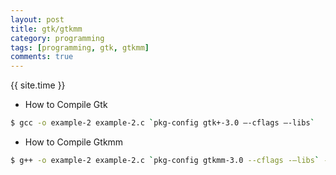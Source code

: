 ```yaml
---
layout: post
title: gtk/gtkmm
category: programming 
tags: [programming, gtk, gtkmm]
comments: true
---
```

{{ site.time }}

* How to Compile Gtk
``` bash
$ gcc -o example-2 example-2.c `pkg-config gtk+-3.0 –-cflags –-libs`
```
* How to Compile Gtkmm
``` bash
$ g++ -o example-2 example-2.c `pkg-config gtkmm-3.0 --cflags -–libs` -std=c++11
```
